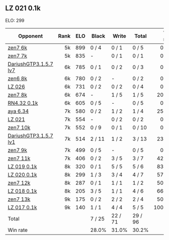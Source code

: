 ## LZ 021 0.1k ##

ELO: 299

Opponent | Rank | ELO | Black | Write | Total | Win rate
---------|-----:|----:|-------|-------|-------|-------:
[zen7 6k](zen7%206k.md) | 5k | 899 | 0 / 4 | 0 / 1 | 0 / 5 | 0.0%
[zen7 7k](zen7%207k.md) | 5k | 835 | - | 0 / 1 | 0 / 1 | 0.0%
[DariushGTP3.1.5.7 lv7](DariushGTP3.1.5.7%20lv7.md) | 6k | 785 | 0 / 1 | 0 / 2 | 0 / 3 | 0.0%
[zen6 8k](zen6%208k.md) | 6k | 780 | 0 / 2 | - | 0 / 2 | 0.0%
[LZ 026](LZ%20026.md) | 6k | 731 | 0 / 2 | 0 / 2 | 0 / 4 | 0.0%
[zen7 8k](zen7%208k.md) | 6k | 674 | - | 1 / 5 | 1 / 5 | 20.0%
[RN4.32 0.1k](RN4.32%200.1k.md) | 6k | 605 | 0 / 5 | - | 0 / 5 | 0.0%
[aya 6.34](aya%206.34.md) | 7k | 580 | 0 / 2 | 1 / 2 | 1 / 4 | 25.0%
[LZ 021](LZ%20021.md) | 7k | 554 | - | 0 / 2 | 0 / 2 | 0.0%
[zen7 10k](zen7%2010k.md) | 7k | 552 | 0 / 9 | 0 / 1 | 0 / 10 | 0.0%
[DariushGTP3.1.5.7 lv1](DariushGTP3.1.5.7%20lv1.md) | 7k | 514 | 2 / 11 | 1 / 2 | 3 / 13 | 23.1%
[zen7 9k](zen7%209k.md) | 7k | 499 | 0 / 5 | - | 0 / 5 | 0.0%
[zen7 11k](zen7%2011k.md) | 7k | 406 | 0 / 2 | 3 / 5 | 3 / 7 | 42.9%
[LZ 019 0.1k](LZ%20019%200.1k.md) | 8k | 320 | 0 / 1 | 5 / 5 | 5 / 6 | 83.3%
[LZ 020 0.1k](LZ%20020%200.1k.md) | 8k | 299 | 1 / 3 | 3 / 4 | 4 / 7 | 57.1%
[zen7 12k](zen7%2012k.md) | 8k | 287 | 0 / 1 | 1 / 1 | 1 / 2 | 50.0%
[LZ 018 0.1k](LZ%20018%200.1k.md) | 8k | 205 | 3 / 5 | 1 / 1 | 4 / 6 | 66.7%
[zen7 13k](zen7%2013k.md) | 9k | 175 | 0 / 2 | 2 / 2 | 2 / 4 | 50.0%
[LZ 017 0.1k](LZ%20017%200.1k.md) | 9k | 140 | 1 / 1 | 4 / 4 | 5 / 5 | 100.0%
Total | | | 7 / 25 | 22 / 71 | 29 / 96 | 
Win rate| | | 28.0% | 31.0% | 30.2% | 
